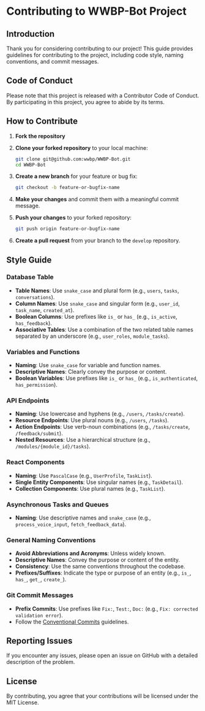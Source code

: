 
# Contributing to WWBP-Bot Project

## Introduction

Thank you for considering contributing to our project! This guide provides guidelines for contributing to the project, including code style, naming conventions, and commit messages.

## Code of Conduct

Please note that this project is released with a Contributor Code of Conduct. By participating in this project, you agree to abide by its terms.

## How to Contribute

1. **Fork the repository**
2. **Clone your forked repository** to your local machine:

    ```bash
    git clone git@github.com:wwbp/WWBP-Bot.git
    cd WWBP-Bot
    ```

3. **Create a new branch** for your feature or bug fix:

    ```bash
    git checkout -b feature-or-bugfix-name
    ```

4. **Make your changes** and commit them with a meaningful commit message.
5. **Push your changes** to your forked repository:

    ```bash
    git push origin feature-or-bugfix-name
    ```

6. **Create a pull request** from your branch to the `develop` repository.

## Style Guide

### Database Table

- **Table Names**: Use `snake_case` and plural form (e.g., `users`, `tasks`, `conversations`).
- **Column Names**: Use `snake_case` and singular form (e.g., `user_id`, `task_name`, `created_at`).
- **Boolean Columns**: Use prefixes like `is_` or `has_` (e.g., `is_active`, `has_feedback`).
- **Associative Tables**: Use a combination of the two related table names separated by an underscore (e.g., `user_roles`, `module_tasks`).

### Variables and Functions

- **Naming**: Use `snake_case` for variable and function names.
- **Descriptive Names**: Clearly convey the purpose or content.
- **Boolean Variables**: Use prefixes like `is_` or `has_` (e.g., `is_authenticated`, `has_permission`).

### API Endpoints

- **Naming**: Use lowercase and hyphens (e.g., `/users`, `/tasks/create`).
- **Resource Endpoints**: Use plural nouns (e.g., `/users`, `/tasks`).
- **Action Endpoints**: Use verb-noun combinations (e.g., `/tasks/create`, `/feedback/submit`).
- **Nested Resources**: Use a hierarchical structure (e.g., `/modules/{module_id}/tasks`).

### React Components

- **Naming**: Use `PascalCase` (e.g., `UserProfile`, `TaskList`).
- **Single Entity Components**: Use singular names (e.g., `TaskDetail`).
- **Collection Components**: Use plural names (e.g., `TaskList`).

### Asynchronous Tasks and Queues

- **Naming**: Use descriptive names and `snake_case` (e.g., `process_voice_input`, `fetch_feedback_data`).

### General Naming Conventions

- **Avoid Abbreviations and Acronyms**: Unless widely known.
- **Descriptive Names**: Convey the purpose or content of the entity.
- **Consistency**: Use the same conventions throughout the codebase.
- **Prefixes/Suffixes**: Indicate the type or purpose of an entity (e.g., `is_`, `has_`, `get_`, `create_`).

### Git Commit Messages

- **Prefix Commits**: Use prefixes like `Fix:`, `Test:`, `Doc:` (e.g., `Fix: corrected validation error`).
- Follow the [Conventional Commits](https://www.conventionalcommits.org/en/v1.0.0/) guidelines.

## Reporting Issues

If you encounter any issues, please open an issue on GitHub with a detailed description of the problem.

## License

By contributing, you agree that your contributions will be licensed under the MIT License.
